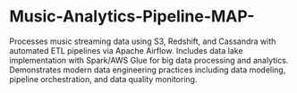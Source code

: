 # Music-Analytics-Pipeline-MAP-
Processes music streaming data using S3, Redshift, and Cassandra with automated ETL pipelines via Apache Airflow. Includes data lake implementation with Spark/AWS Glue for big data processing and analytics. Demonstrates modern data engineering practices including data modeling, pipeline orchestration, and data quality monitoring.
